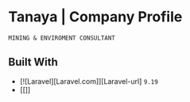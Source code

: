# Tanaya | Company Profile
`MINING & ENVIROMENT CONSULTANT`

## Built With
- [![Laravel][Laravel.com]][Laravel-url] `9.19`
- [[]]